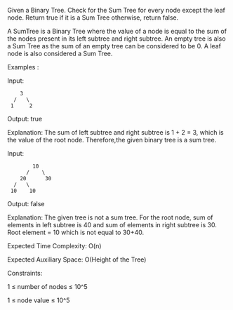 Given a Binary Tree. Check for the Sum Tree for every node except the leaf node. Return true if it is a Sum Tree otherwise, return false.

A SumTree is a Binary Tree where the value of a node is equal to the sum of the nodes present in its left subtree and right subtree. An empty tree is also a Sum Tree as the sum of an empty tree can be considered to be 0. A leaf node is also considered a Sum Tree.

Examples :

Input:

        3
      /   \    
     1     2
 
Output: true

Explanation: The sum of left subtree and right subtree is 1 + 2 = 3, which is the value of the root node. Therefore,the given binary tree is a sum tree.

Input:

            10
          /    \
        20      30
      /   \ 
     10    10
   
Output: false

Explanation: The given tree is not a sum tree. For the root node, sum of elements in left subtree is 40 and sum of elements in right subtree is 30. Root element = 10 which is not equal to 30+40.


Expected Time Complexity: O(n)

Expected Auxiliary Space: O(Height of the Tree)

Constraints:

1 ≤ number of nodes ≤ 10^5

1 ≤ node value ≤ 10^5
